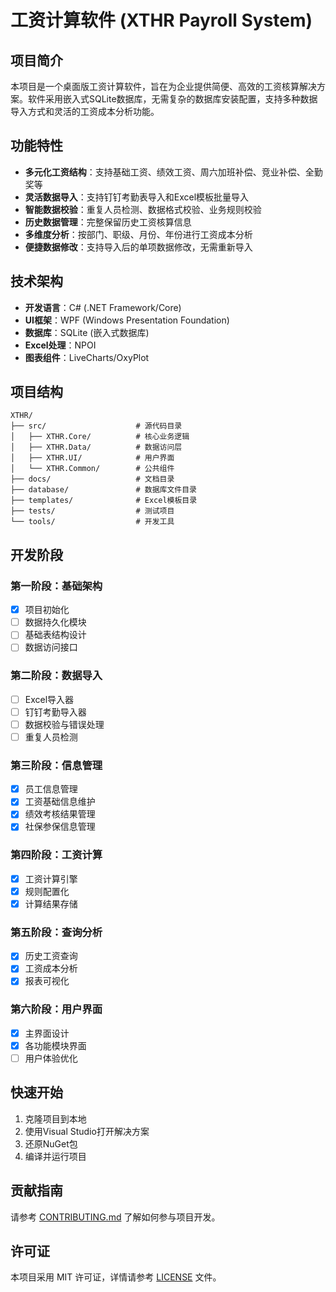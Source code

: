 # 工资计算软件 (XTHR Payroll System)

## 项目简介

本项目是一个桌面版工资计算软件，旨在为企业提供简便、高效的工资核算解决方案。软件采用嵌入式SQLite数据库，无需复杂的数据库安装配置，支持多种数据导入方式和灵活的工资成本分析功能。

## 功能特性

- **多元化工资结构**：支持基础工资、绩效工资、周六加班补偿、竞业补偿、全勤奖等
- **灵活数据导入**：支持钉钉考勤表导入和Excel模板批量导入
- **智能数据校验**：重复人员检测、数据格式校验、业务规则校验
- **历史数据管理**：完整保留历史工资核算信息
- **多维度分析**：按部门、职级、月份、年份进行工资成本分析
- **便捷数据修改**：支持导入后的单项数据修改，无需重新导入

## 技术架构

- **开发语言**：C# (.NET Framework/Core)
- **UI框架**：WPF (Windows Presentation Foundation)
- **数据库**：SQLite (嵌入式数据库)
- **Excel处理**：NPOI
- **图表组件**：LiveCharts/OxyPlot

## 项目结构

```
XTHR/
├── src/                    # 源代码目录
│   ├── XTHR.Core/          # 核心业务逻辑
│   ├── XTHR.Data/          # 数据访问层
│   ├── XTHR.UI/            # 用户界面
│   └── XTHR.Common/        # 公共组件
├── docs/                   # 文档目录
├── database/               # 数据库文件目录
├── templates/              # Excel模板目录
├── tests/                  # 测试项目
└── tools/                  # 开发工具
```

## 开发阶段

### 第一阶段：基础架构
- [x] 项目初始化
- [ ] 数据持久化模块
- [ ] 基础表结构设计
- [ ] 数据访问接口

### 第二阶段：数据导入
- [ ] Excel导入器
- [ ] 钉钉考勤导入器
- [ ] 数据校验与错误处理
- [ ] 重复人员检测

### 第三阶段：信息管理
- [x] 员工信息管理
- [x] 工资基础信息维护
- [x] 绩效考核结果管理
- [x] 社保参保信息管理

### 第四阶段：工资计算
- [x] 工资计算引擎
- [x] 规则配置化
- [x] 计算结果存储

### 第五阶段：查询分析
- [x] 历史工资查询
- [x] 工资成本分析
- [x] 报表可视化

### 第六阶段：用户界面
- [x] 主界面设计
- [x] 各功能模块界面
- [ ] 用户体验优化

## 快速开始

1. 克隆项目到本地
2. 使用Visual Studio打开解决方案
3. 还原NuGet包
4. 编译并运行项目

## 贡献指南

请参考 [CONTRIBUTING.md](docs/CONTRIBUTING.md) 了解如何参与项目开发。

## 许可证

本项目采用 MIT 许可证，详情请参考 [LICENSE](LICENSE) 文件。